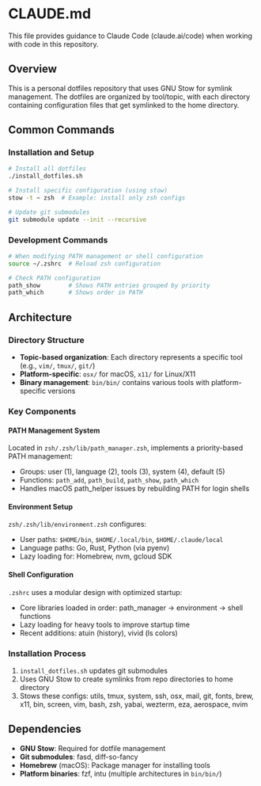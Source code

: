 # CLAUDE.md

This file provides guidance to Claude Code (claude.ai/code) when working with code in this repository.

## Overview

This is a personal dotfiles repository that uses GNU Stow for symlink management. The dotfiles are organized by tool/topic, with each directory containing configuration files that get symlinked to the home directory.

## Common Commands

### Installation and Setup
```bash
# Install all dotfiles
./install_dotfiles.sh

# Install specific configuration (using stow)
stow -t ~ zsh  # Example: install only zsh configs

# Update git submodules
git submodule update --init --recursive
```

### Development Commands
```bash
# When modifying PATH management or shell configuration
source ~/.zshrc  # Reload zsh configuration

# Check PATH configuration
path_show        # Shows PATH entries grouped by priority
path_which       # Shows order in PATH
```

## Architecture

### Directory Structure
- **Topic-based organization**: Each directory represents a specific tool (e.g., `vim/`, `tmux/`, `git/`)
- **Platform-specific**: `osx/` for macOS, `x11/` for Linux/X11
- **Binary management**: `bin/bin/` contains various tools with platform-specific versions

### Key Components

#### PATH Management System
Located in `zsh/.zsh/lib/path_manager.zsh`, implements a priority-based PATH management:
- Groups: user (1), language (2), tools (3), system (4), default (5)
- Functions: `path_add`, `path_build`, `path_show`, `path_which`
- Handles macOS path_helper issues by rebuilding PATH for login shells

#### Environment Setup
`zsh/.zsh/lib/environment.zsh` configures:
- User paths: `$HOME/bin`, `$HOME/.local/bin`, `$HOME/.claude/local`
- Language paths: Go, Rust, Python (via pyenv)
- Lazy loading for: Homebrew, nvm, gcloud SDK

#### Shell Configuration
`.zshrc` uses a modular design with optimized startup:
- Core libraries loaded in order: path_manager → environment → shell functions
- Lazy loading for heavy tools to improve startup time
- Recent additions: atuin (history), vivid (ls colors)

### Installation Process
1. `install_dotfiles.sh` updates git submodules
2. Uses GNU Stow to create symlinks from repo directories to home directory
3. Stows these configs: utils, tmux, system, ssh, osx, mail, git, fonts, brew, x11, bin, screen, vim, bash, zsh, yabai, wezterm, eza, aerospace, nvim

## Dependencies
- **GNU Stow**: Required for dotfile management
- **Git submodules**: fasd, diff-so-fancy
- **Homebrew** (macOS): Package manager for installing tools
- **Platform binaries**: fzf, intu (multiple architectures in `bin/bin/`)